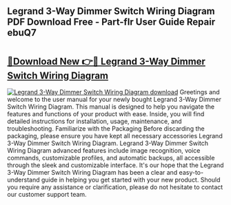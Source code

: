 ## Legrand 3-Way Dimmer Switch Wiring Diagram PDF Download Free - Part-fIr User Guide Repair ebuQ7

# <h2><a href="http://dfrbnj.blite.top/?on=Legrand+3-Way+Dimmer+Switch+Wiring+Diagram">🔗Download New 👉🔴 Legrand 3-Way Dimmer Switch Wiring Diagram</a></h2>

[![Legrand 3-Way Dimmer Switch Wiring Diagram download](https://i.imgur.com/lujVjoI.png)](http://dfrbnj.blite.top/?on=Legrand+3-Way+Dimmer+Switch+Wiring+Diagram)
Greetings and welcome to the user manual for your newly bought Legrand 3-Way Dimmer Switch Wiring Diagram. This manual is designed to help you navigate the features and functions of your product with ease. Inside, you will find detailed instructions for installation, usage, maintenance, and troubleshooting. Familiarize with the Packaging Before discarding the packaging, please ensure you have kept all necessary accessories Legrand 3-Way Dimmer Switch Wiring Diagram. Legrand 3-Way Dimmer Switch Wiring Diagram advanced features include image recognition, voice commands, customizable profiles, and automatic backups, all accessible through the sleek and customizable interface. It's our hope that the Legrand 3-Way Dimmer Switch Wiring Diagram has been a clear and easy-to-understand guide in helping you get started with your new product. Should you require any assistance or clarification, please do not hesitate to contact our customer support team.
